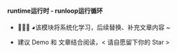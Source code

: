 #### runtime运行时 - runloop运行循环

 
- 🏃🏻‍♂️ ◕该模块将系统化学习，后续替换、补充文章内容 ~

- 建议 Demo 和 文章结合阅读，< 请自愿留下你的 Star > 

 



























